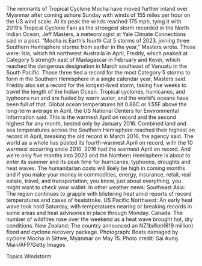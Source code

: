 The remnants of Tropical Cyclone Mocha have moved further inland over Myanmar after coming ashore Sunday with winds of 155 miles per hour on the US wind scale. At its peak the winds reached 175 mph, tying it with 2019’s Tropical Cyclone Fani as the strongest storm recorded in the North Indian Ocean, Jeff Masters, a meteorologist at Yale Climate Connections said in a post.
“Mocha is Earth’s fourth Cat 5 storms of 2023, joining three Southern Hemisphere storms from earlier in the year,” Masters wrote. Those were: Isla, which hit northwest Australia in April, Freddy, which peaked at Category 5 strength east of Madagascar in February and Kevin, which reached the dangerous designation in March southeast of Vanuatu in the South Pacific.
Those three tied a record for the most Category 5 storms to form in the Southern Hemisphere in a single calendar year, Masters said.
Freddy also set a record for the longest-lived storm, taking five weeks to travel the length of the Indian Ocean.
Tropical cyclones, hurricanes, and typhoons run and are fueled by warm water, and the world’s oceans have been full of that. Global ocean temperatures hit 0.86C or 1.55F above the long-term average in April, the US National Centers for Environmental Information said. This is the warmest April on record and the second highest for any month, bested only by January 2016.
Combined land and sea temperatures across the Southern Hemisphere reached their highest on record in April, breaking the old record in March 2016, the agency said. The world as a whole has posted its fourth-warmest April on record, with the 10 warmest occurring since 2010. 2016 had the warmest April on record.
And we’re only five months into 2023 and the Northern Hemisphere is about to enter its summer and its peak time for hurricanes, typhoons, droughts and heat waves. The humanitarian costs will likely be high in coming months and if you make your money in commodities, energy, insurance, retail, real estate, travel, and transportation, you know, just about everything, you might want to check your wallet.
In other weather news:
Southeast Asia: The region continues to grapple with blistering heat amid reports of record temperatures and cases of heatstroke.
US Pacific Northwest: An early heat wave took hold Saturday, with temperatures nearing or breaking records in some areas and heat advisories in place through Monday.
Canada: The number of wildfires rose over the weekend as a heat wave brought hot, dry conditions.
New Zealand: The country announced an NZ$1 billion ($619 million) flood and cyclone recovery package.
Photograph: Boats damaged by cyclone Mocha in Sittwe, Myanmar on May 15. Photo credit: Sai Aung Main/AFP/Getty Images

Topics
Windstorm
